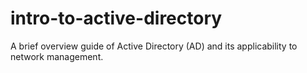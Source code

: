 # intro-to-active-directory
A brief overview guide of Active Directory (AD) and its applicability to network management.

